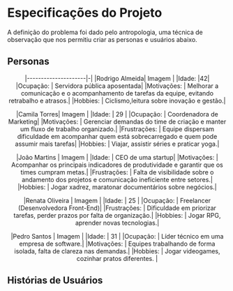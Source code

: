# Especificações do Projeto

A definição do problema foi dado pelo antropologia, uma técnica de observação que nos permitiu criar as personas e usuários abaixo.

## Personas

<div align="center">
|---------------------|-|
|Rodrigo Almeida| Imagem |
|Idade: |42|
|Ocupação: | Servidora pública aposentada|
|Motivações: | Melhorar a comunicação e o acompanhamento de tarefas da equipe, evitando retrabalho e atrasos.|
|Hobbies: | Ciclismo,leitura sobre inovação e gestão.|

|Camila Torres| Imagem |
|Idade: | 29 |
|Ocupação: | Coordenadora de Marketing|
|Motivações: | Gerenciar demandas do time de criação e manter um fluxo de trabalho organizado.|
|Frustrações: | Equipe dispersam dificuldade em acompanhar quem está sobrecarregado e quem pode assumir mais tarefas|
|Hobbies: | Viajar, assistir séries e praticar yoga.|

|João Martins | Imagem |
|Idade: | CEO de uma startup|
|Motivações: | Acompanhar os principais indicadores de produtividade e garantir que os times cumpram metas.|
|Frustrações: | Falta de visibilidade sobre o andamento dos projetos e comunicação ineficiente entre setores.|
|Hobbies: | Jogar xadrez, maratonar documentários sobre negócios.|

|Renata Oliveira | Imagem |
|Idade: | 25 |
|Ocupação: | Freelancer (Desenvolvedora Front-End)|
|Frustrações: | Dificuldade em priorizar tarefas, perder prazos por falta de organização.|
|Hobbies: | Jogar RPG, aprender novas tecnologias.|

|Pedro Santos | Imagem |
|Idade: | 31 |
|Ocupação: | Líder técnico em uma empresa de software.|
|Motivações: | Equipes trabalhando de forma isolada, falta de clareza nas demandas.|
|Hobbies: | Jogar videogames, cozinhar pratos diferentes. | 
</div>

## Histórias de Usuários